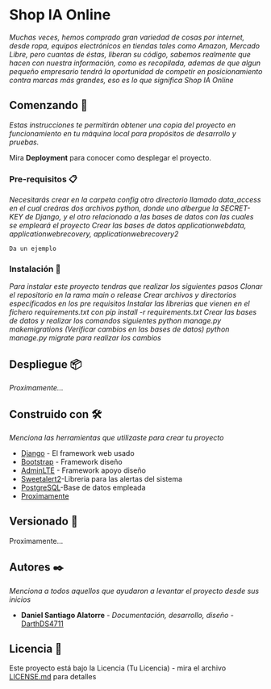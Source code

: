 # Shop IA Online

_Muchas veces, hemos comprado gran variedad de cosas por internet, desde ropa, equipos electrónicos en tiendas tales como Amazon, Mercado Libre,
pero cuantas de éstas, liberan su código, sabemos realmente que hacen con nuestra información, como es recopilada, ademas de que algun pequeño empresario
tendrá la oportunidad de competir en posicionamiento contra marcas más grandes, eso es lo que significa Shop IA Online_

## Comenzando 🚀

_Estas instrucciones te permitirán obtener una copia del proyecto en funcionamiento en tu máquina local para propósitos de desarrollo y pruebas._

Mira **Deployment** para conocer como desplegar el proyecto.


### Pre-requisitos 📋

_Necesitarás crear en la carpeta config otro directorio llamado data_access en el cual creáras dos archivos python, donde uno albergue la SECRET-KEY de 
Django, y el otro relacionado a las bases de datos con las cuales se empleará el proyecto_
_Crear las bases de datos applicationwebdata, applicationwebrecovery, applicationwebrecovery2_

```
Da un ejemplo
```

### Instalación 🔧

_Para instalar este proyecto tendras que realizar los siguientes pasos_
_Clonar el repositorio en la rama main o release_
_Crear archivos y directorios específicados en los pre requisitos_
_Instalar las librerias que vienen en el fichero requirements.txt con pip install -r requirements.txt_
_Crear las bases de datos y realizar los comandos siguientes_
_python manage.py makemigrations (Verificar cambios en las bases de datos)_
_python manage.py migrate para realizar los cambios_


## Despliegue 📦

_Proximamente..._

## Construido con 🛠️

_Menciona las herramientas que utilizaste para crear tu proyecto_

* [Django](http://www.dropwizard.io/1.0.2/docs/) - El framework web usado
* [Bootstrap](https://maven.apache.org/) - Framework diseño
* [AdminLTE](https://rometools.github.io/rome/) - Framework apoyo diseño
* [Sweetalert2]()-Libreria para las alertas del sistema
* [PostgreSQL]()-Base de datos empleada
* [Proximamente]()


## Versionado 📌

Proximamente...

## Autores ✒️

_Menciona a todos aquellos que ayudaron a levantar el proyecto desde sus inicios_

* **Daniel Santiago Alatorre** - *Documentación, desarrollo, diseño* - [DarthDS4711](https://github.com/DarthDS4711)


## Licencia 📄

Este proyecto está bajo la Licencia (Tu Licencia) - mira el archivo [LICENSE.md](LICENCE.md) para detalles



